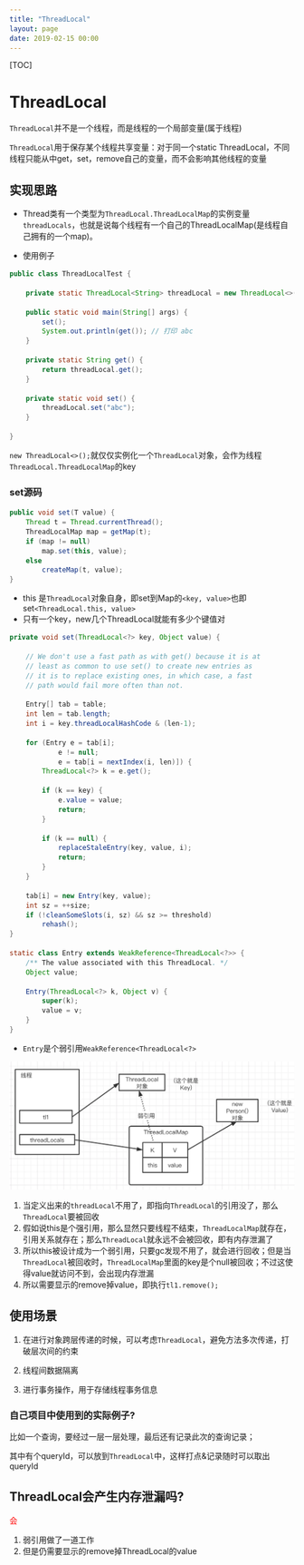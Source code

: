 ```yaml
---
title: "ThreadLocal"
layout: page
date: 2019-02-15 00:00
---
```


[TOC]

# ThreadLocal

`ThreadLocal`并不是一个线程，而是线程的一个局部变量(属于线程)

`ThreadLocal`用于保存某个线程共享变量：对于同一个static ThreadLocal，不同线程只能从中get，set，remove自己的变量，而不会影响其他线程的变量

## 实现思路

* Thread类有一个类型为`ThreadLocal.ThreadLocalMap`的实例变量`threadLocals`，也就是说每个线程有一个自己的ThreadLocalMap(是线程自己拥有的一个map)。

* 使用例子

```java
public class ThreadLocalTest {

    private static ThreadLocal<String> threadLocal = new ThreadLocal<>();

    public static void main(String[] args) {
        set();
        System.out.println(get()); // 打印 abc
    }

    private static String get() {
        return threadLocal.get();
    }

    private static void set() {
        threadLocal.set("abc");
    }

}
```

`new ThreadLocal<>();`就仅仅实例化一个`ThreadLocal`对象，会作为线程`ThreadLocal.ThreadLocalMap`的key

### set源码

```java
public void set(T value) {
    Thread t = Thread.currentThread();
    ThreadLocalMap map = getMap(t);
    if (map != null)
        map.set(this, value);
    else
        createMap(t, value);
}
```

* this 是`ThreadLocal`对象自身，即set到Map的`<key, value>`也即set`<ThreadLocal.this, value>`
* 只有一个key，new几个ThreadLocal就能有多少个键值对

```java
private void set(ThreadLocal<?> key, Object value) {

    // We don't use a fast path as with get() because it is at
    // least as common to use set() to create new entries as
    // it is to replace existing ones, in which case, a fast
    // path would fail more often than not.

    Entry[] tab = table;
    int len = tab.length;
    int i = key.threadLocalHashCode & (len-1);

    for (Entry e = tab[i];
            e != null;
            e = tab[i = nextIndex(i, len)]) {
        ThreadLocal<?> k = e.get();

        if (k == key) {
            e.value = value;
            return;
        }

        if (k == null) {
            replaceStaleEntry(key, value, i);
            return;
        }
    }

    tab[i] = new Entry(key, value);
    int sz = ++size;
    if (!cleanSomeSlots(i, sz) && sz >= threshold)
        rehash();
}

static class Entry extends WeakReference<ThreadLocal<?>> {
    /** The value associated with this ThreadLocal. */
    Object value;

    Entry(ThreadLocal<?> k, Object v) {
        super(k);
        value = v;
    }
}
```

* `Entry`是个弱引用`WeakReference<ThreadLocal<?>`

![](../../content/java_thread_concurrent/imgs/thread_local.png)

1. 当定义出来的`threadLocal`不用了，即指向`ThreadLocal`的引用没了，那么`ThreadLocal`要被回收
2. 假如说this是个强引用，那么显然只要线程不结束，`ThreadLocalMap`就存在，引用关系就存在；那么`ThreadLocal`就永远不会被回收，即有内存泄漏了
3. 所以this被设计成为一个弱引用，只要gc发现不用了，就会进行回收；但是当`ThreadLocal`被回收时，`ThreadLocalMap`里面的key是个null被回收；不过这使得value就访问不到，会出现内存泄漏
5. 所以需要显示的remove掉value，即执行`tl1.remove();`

## 使用场景

1. 在进行对象跨层传递的时候，可以考虑`ThreadLocal`，避免方法多次传递，打破层次间的约束

2. 线程间数据隔离

3. 进行事务操作，用于存储线程事务信息

### 自己项目中使用到的实际例子?

比如一个查询，要经过一层一层处理，最后还有记录此次的查询记录；

其中有个queryId，可以放到`ThreadLocal`中，这样打点&记录随时可以取出queryId

## ThreadLocal会产生内存泄漏吗?

<font color='red'>会</font>

1. 弱引用做了一道工作
2. 但是仍需要显示的remove掉ThreadLocal的value
